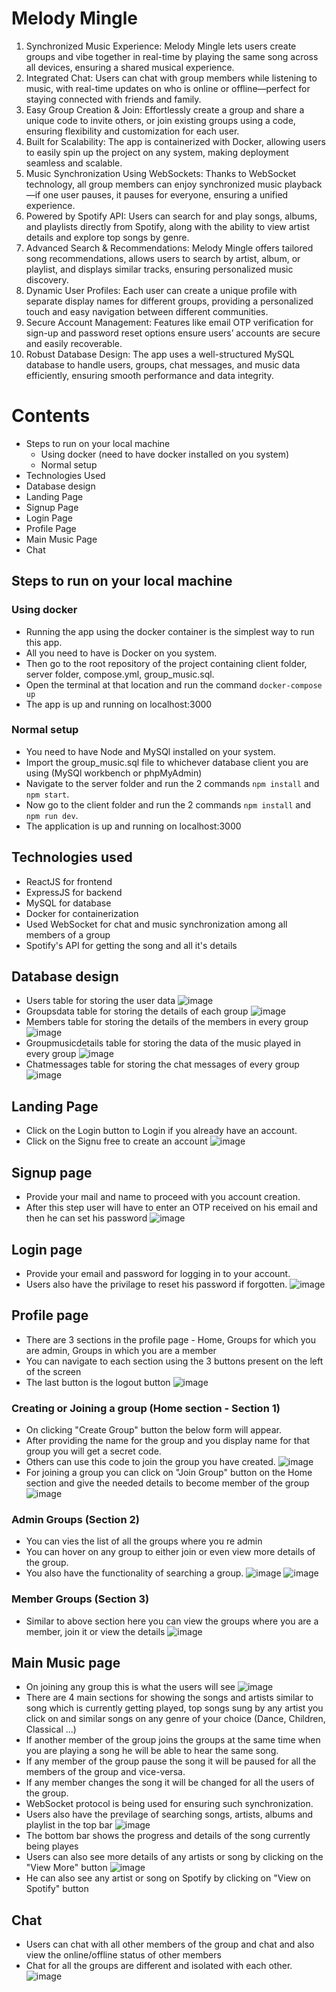 # Melody Mingle
1. Synchronized Music Experience: Melody Mingle lets users create groups and vibe together in real-time by playing the same song across all devices, ensuring a shared musical experience.
2. Integrated Chat: Users can chat with group members while listening to music, with real-time updates on who is online or offline—perfect for staying connected with friends and family.
3.  Easy Group Creation & Join: Effortlessly create a group and share a unique code to invite others, or join existing groups using a code, ensuring flexibility and customization for each user.
4. Built for Scalability: The app is containerized with Docker, allowing users to easily spin up the project on any system, making deployment seamless and scalable.
5. Music Synchronization Using WebSockets: Thanks to WebSocket technology, all group members can enjoy synchronized music playback—if one user pauses, it pauses for everyone, ensuring a unified experience.
6. Powered by Spotify API: Users can search for and play songs, albums, and playlists directly from Spotify, along with the ability to view artist details and explore top songs by genre.
7. Advanced Search & Recommendations: Melody Mingle offers tailored song recommendations, allows users to search by artist, album, or playlist, and displays similar tracks, ensuring personalized music discovery.
8.  Dynamic User Profiles: Each user can create a unique profile with separate display names for different groups, providing a personalized touch and easy navigation between different communities.
9. Secure Account Management: Features like email OTP verification for sign-up and password reset options ensure users’ accounts are secure and easily recoverable.
10. Robust Database Design: The app uses a well-structured MySQL database to handle users, groups, chat messages, and music data efficiently, ensuring smooth performance and data integrity.

# Contents
- Steps to run on your local machine
  - Using docker (need to have docker installed on you system)
  - Normal setup
- Technologies Used
- Database design
- Landing Page
- Signup Page
- Login Page
- Profile Page
- Main Music Page
- Chat

## Steps to run on your local machine
### Using docker
- Running the app using the docker container is the simplest way to run this app.
- All you need to have is Docker on you system.
- Then go to the root repository of the project containing client folder, server folder, compose.yml, group_music.sql.
- Open the terminal at that location and run the command `docker-compose up`
- The app is up and running on localhost:3000

### Normal setup
- You need to have Node and MySQl installed on your system.
- Import the group_music.sql file to whichever database client you are using (MySQl workbench or phpMyAdmin)
- Navigate to the server folder and run the 2 commands `npm install` and `npm start`.
- Now go to the client folder and run the 2 commands `npm install` and `npm run dev`.
- The application is up and running on localhost:3000

## Technologies used
- ReactJS for frontend
- ExpressJS for backend
- MySQL for database
- Docker for containerization
- Used WebSocket for chat and music synchronization among all members of a group
- Spotify's API for getting the song and all it's details

## Database design
- Users table for storing the user data
  ![image](https://github.com/user-attachments/assets/3d6a6901-5900-4805-b631-52a78b272247)
- Groupsdata table for storing the details of each group
  ![image](https://github.com/user-attachments/assets/d6801af2-b34b-4389-b524-e71cea699219)
- Members table for storing the details of the members in every group
  ![image](https://github.com/user-attachments/assets/047a59c6-0fcf-4326-8537-cc1b7cc324df)
- Groupmusicdetails table for storing the data of the music played in every group
  ![image](https://github.com/user-attachments/assets/51a9289b-2248-4f08-ac35-aca92ff435c7)
- Chatmessages table for storing the chat messages of every group
  ![image](https://github.com/user-attachments/assets/884edcf6-42e6-46f7-9dc9-bcad0e8d6ad7)

## Landing Page
- Click on the Login button to Login if you already have an account.
- Click on the Signu free to create an account
  ![image](https://github.com/user-attachments/assets/88b72f7e-82ba-4c24-b13c-49d714d8e63a)

## Signup page
- Provide your mail and name to proceed with you account creation.
- After this step user will have to enter an OTP received on his email and then he can set his password
  ![image](https://github.com/user-attachments/assets/e9c7d4fb-0c9e-4b59-905d-4570e09442fd)

## Login page
- Provide your email and password for logging in to your account.
- Users also have the privilage to reset his password if forgotten.
  ![image](https://github.com/user-attachments/assets/326d6646-e1c7-4de8-8959-6acb855a283a)

## Profile page
- There are 3 sections in the profile page - Home, Groups for which you are admin, Groups in which you are a member
- You can navigate to each section using the 3 buttons present on the left of the screen
- The last button is the logout button
  ![image](https://github.com/user-attachments/assets/77f1b013-3b21-46b3-8e85-cd59a41c0cba)

### Creating or Joining a group (Home section - Section 1)
- On clicking "Create Group" button the below form will appear.
- After providing the name for the group and you display name for that group you will get a secret code.
- Others can use this code to join the group you have created.
  ![image](https://github.com/user-attachments/assets/7bbbe341-4f3c-4af0-8a1d-df2cfa3568d6)
- For joining a group you can click on "Join Group" button on the Home section and give the needed details to become member of the group
  ![image](https://github.com/user-attachments/assets/a6e83231-7ce6-44d8-85ab-f8bc79f56611)

### Admin Groups (Section 2)
- You can vies the list of all the groups where you re admin
- You can hover on any group to either join or even view more details of the group.
- You also have the functionality of searching a group.
  ![image](https://github.com/user-attachments/assets/1dd8ea8b-84c1-493f-8d7c-5cc4ab10615f)
  ![image](https://github.com/user-attachments/assets/f25f1459-1c97-4b77-9f6d-0277495b2b36)

### Member Groups (Section 3)
- Similar to above section here you can view the groups where you are a member, join it or view the details
  ![image](https://github.com/user-attachments/assets/ae4711eb-9900-45c7-bd3c-856b2c4fb9f9)

## Main Music page
- On joining any group this is what the users will see
  ![image](https://github.com/user-attachments/assets/52224175-f308-4125-9b47-29658e187ccf)
- There are 4 main sections for showing the songs and artists similar to song which is currently getting played, top songs sung by any artist you click on and similar songs on any genre of your choice (Dance, Children, Classical ...)
- If another member of the group joins the groups at the same time when you are playing a song he will be able to hear the same song.
- If any member of the group pause the song it will be paused for all the members of the group and vice-versa.
- If any member changes the song it will be changed for all the users of the group.
- WebSocket protocol is being used for ensuring such synchronization.
- Users also have the previlage of searching songs, artists, albums and playlist in the top bar
  ![image](https://github.com/user-attachments/assets/1bc69de8-82d6-43a1-82d6-d9ff857edbbf)
- The bottom bar shows the progress and details of the song currently being playes
- Users can also see more details of any artists or song by clicking on the "View More" button
  ![image](https://github.com/user-attachments/assets/7b9cf0e2-e843-41fb-a695-14bc8645a09a)
- He can also see any artist or song on Spotify by clicking on "View on Spotify" button
  
## Chat
- Users can chat with all other members of the group and chat and also view the online/offline status of other members
- Chat for all the groups are different and isolated with each other.
  ![image](https://github.com/user-attachments/assets/0ddf4eb2-a781-4c37-b025-888a82f6fd9a)
